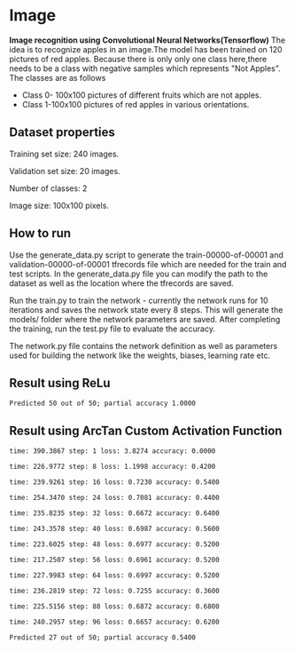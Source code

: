 # Image
**Image recognition using Convolutional Neural Networks(Tensorflow)**
The idea is to recognize apples in an image.The model has been trained on 120 pictures of red apples.
Because there is only only one class here,there needs to be a class with negative samples which represents "Not Apples".
The classes are as follows
  * Class 0- 100x100 pictures of different fruits which are not apples.
  * Class 1-100x100 pictures of red apples in various orientations.
  
 ## Dataset properties ##

Training set size: 240 images.

Validation set size: 20 images.

Number of classes: 2

Image size: 100x100 pixels.

## How to run ##

Use the generate_data.py script to generate the train-00000-of-00001 and validation-00000-of-00001 tfrecords file which are needed for the train and test scripts. In the generate_data.py file you can modify the path to the dataset as well as the location where the tfrecords are saved.

Run the train.py to train the network - currently the network runs for 10 iterations and saves the network state every 8 steps. This will generate the models/ folder where the network parameters are saved.
After completing the training, run the test.py file to evaluate the accuracy.

The network.py file contains the network definition as well as parameters used for building the network like the weights, biases, learning rate etc.

## Result using ReLu ##
``` Predicted 50 out of 50; partial accuracy 1.0000 ```

## Result using ArcTan Custom Activation Function ##
``` time: 390.3867 step: 1 loss: 3.8274 accuracy: 0.0000 ```

``` time: 226.9772 step: 8 loss: 1.1998 accuracy: 0.4200 ```

``` time: 239.9261 step: 16 loss: 0.7230 accuracy: 0.5400 ```

``` time: 254.3470 step: 24 loss: 0.7081 accuracy: 0.4400 ```

``` time: 235.8235 step: 32 loss: 0.6672 accuracy: 0.6400 ```

``` time: 243.3578 step: 40 loss: 0.6987 accuracy: 0.5600 ```

``` time: 223.6025 step: 48 loss: 0.6977 accuracy: 0.5200 ```

``` time: 217.2507 step: 56 loss: 0.6961 accuracy: 0.5200 ```

``` time: 227.9983 step: 64 loss: 0.6997 accuracy: 0.5200 ```

``` time: 236.2819 step: 72 loss: 0.7255 accuracy: 0.3600 ```

``` time: 225.5156 step: 88 loss: 0.6872 accuracy: 0.6800 ```

``` time: 240.2957 step: 96 loss: 0.6657 accuracy: 0.6200 ```

``` Predicted 27 out of 50; partial accuracy 0.5400 ```


